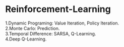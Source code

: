 # Reinforcement-Learning

1.Dynamic Programing: Value Iteration, Policy Iteration.  
2.Monte Carlo: Prediction.  
3.Temporal Difference: SARSA, Q-Learning.  
4.Deep Q-Learning.  
